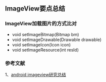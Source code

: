 

## ImageView要点总结         

### ImageView加载图片的方式比对                             
* void setImageBitmap(Bitmap bm)                
* void setImageDrawable(Drawable drawable)               
* void setImageIcon(Icon icon)                 
* void setImageResource(int resId)              

### 参考文献
1、[android imageview研究总结](http://crazyandcoder.tech/2016/04/16/android%20imageview%E7%A0%94%E7%A9%B6%E6%80%BB%E7%BB%93/)         

